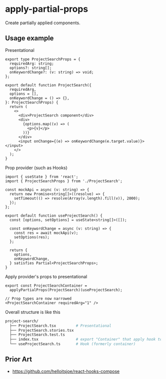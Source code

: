 # apply-partial-props

Create partially applied components.

## Usage example

Presentational

```tsx
export type ProjectSearchProps = {
  requiredArg: string;
  options?: string[];
  onKeywordChange?: (v: string) => void;
};

export default function ProjectSearch({
  requiredArg,
  options = [],
  onKeywordChange = () => {},
}: ProjectSearchProps) {
  return (
    <>
      <div>ProjectSearch component</div>
      <div>
        {options.map((v) => (
          <p>{v}</p>
        ))}
      </div>
      <input onChange={(e) => onKeywordChange(e.target.value)}></input>
    </>
  );
}
```

Prop provider (such as Hooks)

```tsx
import { useState } from 'react';
import { ProjectSearchProps } from './ProjectSearch';

const mockApi = async (v: string) => {
  return new Promise<string[]>((resolve) => {
    setTimeout(() => resolve(Array(v.length).fill(v)), 2000);
  });
};

export default function useProjectSearch() {
  const [options, setOptions] = useState<string[]>([]);

  const onKeywordChange = async (v: string) => {
    const res = await mockApi(v);
    setOptions(res);
  };

  return {
    options,
    onKeywordChange,
  } satisfies Partial<ProjectSearchProps>;
}
```

Apply provider's props to presentational

```tsx
export const ProjectSearchContainer =
  applyPartialProps(ProjectSearch)(useProjectSearch);
```

```tsx
// Prop types are now narrowed
<ProjectSearchContainer requiredArg="1" />
```

Overall structure is like this

```bash
project-search/
  ├── ProjectSearch.tsx         # Presentational
  ├── ProjectSearch.stories.tsx
  ├── ProjectSearch.test.ts
  ├── index.tsx                 # export "Container" that apply hook to presentational
  └── useProjectSearch.ts       # Hook (formerly container)
```

## Prior Art

- https://github.com/helloitsjoe/react-hooks-compose
